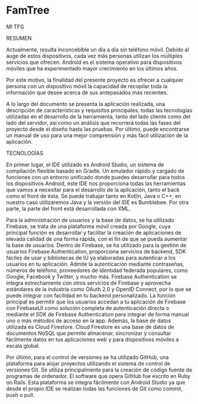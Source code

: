 # FamTree

MI TFG


RESUMEN

  Actualmente, resulta inconcebible un día a día sin teléfono móvil. Debido al auge de estos dispositivos, cada vez más personas utilizan los múltiples servicios que ofrecen. Android es el sistema operativo para dispositivos móviles que ha experimentado mayor crecimiento en los últimos años. 

Por este motivo, la finalidad del presente proyecto es ofrecer a cualquier persona con un dispositivo móvil la capacidad de recopilar toda la información que desee acerca de sus antepasados más recientes.

A lo largo del documento se presenta la aplicación realizada, una descripción de características y requisitos principales, todas las tecnologías utilizadas en el desarrollo de la herramienta, tanto del lado cliente como del lado del servidor, así como un análisis que recorrerá todas las fases del proyecto desde el diseño hasta las pruebas. Por último, puede encontrarse un manual de uso para una mejor comprensión y más fácil utilización de la aplicación.



TECNOLOGÍAS

  En primer lugar, el IDE utilizado es Android Studio, un sistema de compilación flexible basado en Gradle. Un emulador rápido y cargado de funciones con un entorno unificado donde puedes desarrollar para todos los dispositivos Android, este IDE nos proporciona todas las herramientas que vamos a necesitar para el desarrollo de la aplicación, tanto el back como el front de ésta. Se puede trabajar tanto en Kotlin, Java o C++, en nuestro caso utilizaremos Java y la versión del IDE es Bumblebee. Por otra parte, la parte del front está desarrollada con XML.

Para la administración de usuarios y la base de datos, se ha utilizado Firebase, se trata de una plataforma móvil creada por Google, cuya principal función es desarrollar y facilitar la creación de aplicaciones de elevada calidad de una forma rápida, con el fin de que se pueda aumentar la base de usuarios. Dentro de Firebase, se ha utilizado para la gestión de usuarios Firebase Authentication, proporciona servicios de backend, SDK fáciles de usar y bibliotecas de IU ya elaboradas para autenticar a los usuarios en tu aplicación. Admite la autenticación mediante contraseñas, números de teléfono, proveedores de identidad federada populares, como Google, Facebook y Twitter, y mucho más. Firebase Authentication se integra estrechamente con otros servicios de Firebase y aprovecha estándares de la industria como OAuth 2.0 y OpenID Connect, por lo que se puede integrar con facilidad en tu backend personalizado. La función principal es permitir que los usuarios accedan a tu aplicación de Firebase con FirebaseUI como solución completa de autenticación directa o mediante el SDK de Firebase Authentication para integrar de forma manual uno o más métodos de acceso en la app. Además, la base de datos utilizada es Cloud Firestore. Cloud Firestore es una base de datos de documentos NoSQL que permite almacenar, sincronizar y consultar fácilmente datos en tus aplicaciones web y para dispositivos móviles a escala global.
 

Por último, para el control de versiones se ha utilizado GitHub, una plataforma para alojar proyectos utilizando el sistema de control de versiones Git. Se utiliza principalmente para la creación de código fuente de programas de ordenador. El software que opera GitHub fue escrito en Ruby on Rails. Esta plataforma se integra fácilmente con Android Studio ya que desde el propio IDE se realizan todas las funciones de Git como commit, push o pull. 
